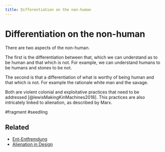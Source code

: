 ```yaml
---
title: Differentiation on the non-human
---
```

# Differentiation on the non-human

There are two aspects of the non-human.

The first is the differentiation between that, which we can understand as to be human and that which is not. For example, we can understand humans to be humans and stones to be not.

The second is that a differentiation of what is worthy of being human and that which is not. For example the rationale white man and the savage.

Both are violent colonial and exploitative practices that need to be addressed [@lewisMakingKinMachines2018]. This practices are also intricately linked to alienation, as described by Marx.

#fragment #seedling

## Related
- [Ent-Entfremdung](notes/Ent-Entfremdung.md)
- [Alienation in Design](notes/Alienation%20in%20Design.md)